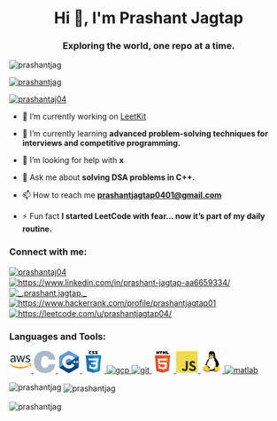 <h1 align="center">Hi 👋, I'm Prashant Jagtap</h1>
<h3 align="center">Exploring the world, one repo at a time.</h3>

<p align="left"> <img src="https://komarev.com/ghpvc/?username=prashantjag&label=Profile%20views&color=0e75b6&style=flat" alt="prashantjag" /> </p>

<p align="left"> <a href="https://github.com/ryo-ma/github-profile-trophy"><img src="https://github-profile-trophy.vercel.app/?username=prashantjag" alt="prashantjag" /></a> </p>

<p align="left"> <a href="https://twitter.com/prashantaj04" target="blank"><img src="https://img.shields.io/twitter/follow/prashantaj04?logo=twitter&style=for-the-badge" alt="prashantaj04" /></a> </p>

- 🔭 I’m currently working on [LeetKit](https://github.com/prashantjag/LeetKit)

- 🌱 I’m currently learning **advanced problem-solving techniques for interviews and competitive programming.**

- 🤝 I’m looking for help with **x**

- 💬 Ask me about **solving DSA problems in C++.**

- 📫 How to reach me **prashantjagtap0401@gmail.com**

- ⚡ Fun fact **I started LeetCode with fear... now it’s part of my daily routine.**

<h3 align="left">Connect with me:</h3>
<p align="left">
<a href="https://twitter.com/prashantaj04" target="blank"><img align="center" src="https://raw.githubusercontent.com/rahuldkjain/github-profile-readme-generator/master/src/images/icons/Social/twitter.svg" alt="prashantaj04" height="30" width="40" /></a>
<a href="https://linkedin.com/in/https://www.linkedin.com/in/prashant-jagtap-aa6659334/" target="blank"><img align="center" src="https://raw.githubusercontent.com/rahuldkjain/github-profile-readme-generator/master/src/images/icons/Social/linked-in-alt.svg" alt="https://www.linkedin.com/in/prashant-jagtap-aa6659334/" height="30" width="40" /></a>
<a href="https://instagram.com/_.prashant.jagtap._" target="blank"><img align="center" src="https://raw.githubusercontent.com/rahuldkjain/github-profile-readme-generator/master/src/images/icons/Social/instagram.svg" alt="_.prashant.jagtap._" height="30" width="40" /></a>
<a href="https://www.hackerrank.com/https://www.hackerrank.com/profile/prashantjagtap01" target="blank"><img align="center" src="https://raw.githubusercontent.com/rahuldkjain/github-profile-readme-generator/master/src/images/icons/Social/hackerrank.svg" alt="https://www.hackerrank.com/profile/prashantjagtap01" height="30" width="40" /></a>
<a href="https://www.leetcode.com/https://leetcode.com/u/prashantjagtap04/" target="blank"><img align="center" src="https://raw.githubusercontent.com/rahuldkjain/github-profile-readme-generator/master/src/images/icons/Social/leet-code.svg" alt="https://leetcode.com/u/prashantjagtap04/" height="30" width="40" /></a>
</p>

<h3 align="left">Languages and Tools:</h3>
<p align="left"> <a href="https://aws.amazon.com" target="_blank" rel="noreferrer"> <img src="https://raw.githubusercontent.com/devicons/devicon/master/icons/amazonwebservices/amazonwebservices-original-wordmark.svg" alt="aws" width="40" height="40"/> </a> <a href="https://www.cprogramming.com/" target="_blank" rel="noreferrer"> <img src="https://raw.githubusercontent.com/devicons/devicon/master/icons/c/c-original.svg" alt="c" width="40" height="40"/> </a> <a href="https://www.w3schools.com/cpp/" target="_blank" rel="noreferrer"> <img src="https://raw.githubusercontent.com/devicons/devicon/master/icons/cplusplus/cplusplus-original.svg" alt="cplusplus" width="40" height="40"/> </a> <a href="https://www.w3schools.com/css/" target="_blank" rel="noreferrer"> <img src="https://raw.githubusercontent.com/devicons/devicon/master/icons/css3/css3-original-wordmark.svg" alt="css3" width="40" height="40"/> </a> <a href="https://cloud.google.com" target="_blank" rel="noreferrer"> <img src="https://www.vectorlogo.zone/logos/google_cloud/google_cloud-icon.svg" alt="gcp" width="40" height="40"/> </a> <a href="https://git-scm.com/" target="_blank" rel="noreferrer"> <img src="https://www.vectorlogo.zone/logos/git-scm/git-scm-icon.svg" alt="git" width="40" height="40"/> </a> <a href="https://www.w3.org/html/" target="_blank" rel="noreferrer"> <img src="https://raw.githubusercontent.com/devicons/devicon/master/icons/html5/html5-original-wordmark.svg" alt="html5" width="40" height="40"/> </a> <a href="https://developer.mozilla.org/en-US/docs/Web/JavaScript" target="_blank" rel="noreferrer"> <img src="https://raw.githubusercontent.com/devicons/devicon/master/icons/javascript/javascript-original.svg" alt="javascript" width="40" height="40"/> </a> <a href="https://www.linux.org/" target="_blank" rel="noreferrer"> <img src="https://raw.githubusercontent.com/devicons/devicon/master/icons/linux/linux-original.svg" alt="linux" width="40" height="40"/> </a> <a href="https://www.mathworks.com/" target="_blank" rel="noreferrer"> <img src="https://upload.wikimedia.org/wikipedia/commons/2/21/Matlab_Logo.png" alt="matlab" width="40" height="40"/> </a> </p>

<p><img align="left" src="https://github-readme-stats.vercel.app/api/top-langs?username=prashantjag&show_icons=true&locale=en&layout=compact" alt="prashantjag" /></p>

<p>&nbsp;<img align="center" src="https://github-readme-stats.vercel.app/api?username=prashantjag&show_icons=true&locale=en" alt="prashantjag" /></p>

<p><img align="center" src="https://github-readme-streak-stats.herokuapp.com/?user=prashantjag&" alt="prashantjag" /></p>

